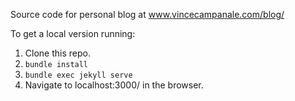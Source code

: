 Source code for personal blog at www.vincecampanale.com/blog/

To get a local version running:  
1) Clone this repo.  
2) `bundle install`  
3) `bundle exec jekyll serve`  
4) Navigate to localhost:3000/ in the browser.
